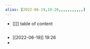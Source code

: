 ```yaml
---
alias: [2022-06-19,19:26,,,,,,,,,,,]
---
```

- [[]]
table of content
```toc
```

- [[2022-06-19]] 19:26
- 
